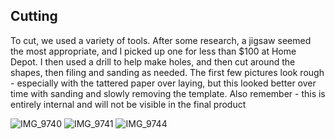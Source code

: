 ## Cutting
To cut, we used a variety of tools. After some research, a jigsaw seemed the most appropriate, and I picked up one for less than $100 at Home Depot. I then used a drill to help make holes, and then cut around the shapes, then filing and sanding as needed. The first few pictures look rough - especially with the tattered paper over laying, but this looked better over time with sanding and slowly removing the template. Also remember - this is entirely internal and will not be visible in the final product

![IMG_9740](https://user-images.githubusercontent.com/8389039/171160459-b45af5d1-dd31-4c59-9a5f-78da79ba81b6.jpg)
![IMG_9741](https://user-images.githubusercontent.com/8389039/171160552-6f5d1762-45c6-42bc-9881-3ce3106b3b07.jpg)
![IMG_9744](https://user-images.githubusercontent.com/8389039/171160516-1ea9819d-765e-4bc6-b3c7-320320f6b8f7.jpg)
